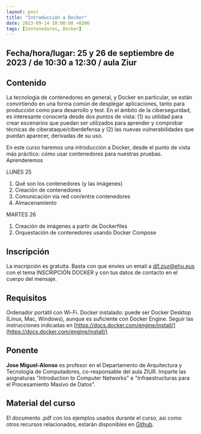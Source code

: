 ```yaml
---
layout: post
title: "Introducción a Docker"
date: 2023-09-14 10:00:08 +0200
tags: [Contenedores, Docker]
---
```

## Fecha/hora/lugar: 25 y 26 de septiembre de 2023 / de 10:30 a 12:30 / aula Ziur

## Contenido

La tecnología de contenedores en general, y Docker en particular, se están convirtiendo en una forma común de desplegar aplicaciones, tanto para producción como para desarrollo y test. En el ámbito de la ciberseguridad, es interesante conocerla desde dos puntos de vista: (1) su utilidad para crear escenarios que puedan ser utilizados para aprender y comprobar técnicas de ciberataque/ciberdefensa y (2) las nuevas vulnerabilidades que puedan aparecer, derivadas de su uso. 

En este curso haremos una introducción a Docker, desde el punto de vista más práctico: cómo usar contenedores para nuestras pruebas. Aprenderemos

LUNES 25

1. Qué son los contenedores (y las imágenes)
2. Creación de contenedores
3. Comunicación vía red con/entre contenedores
4. Almacenamiento

MARTES 26

1. Creación de imágenes a partir de Dockerfiles
2. Orquestación de contenedores usando Docker Compose

## Inscripción

La inscripción es gratuita. Basta con que envíes un email a [dif.ziur@ehu.eus](dif.ziur@ehu.eus) con el tema INSCRIPCIÓN DOCKER y con tus datos de contacto en el cuerpo del mensaje. 

## Requisitos

Ordenador portátil con Wi-Fi. Docker instalado: puede ser Docker Desktop (Linux, Mac, Windows), aunque es suficiente con Docker Engine. 
Seguir las instrucciones indicadas en [https://docs.docker.com/engine/install/](https://docs.docker.com/engine/install/)

## Ponente

**Jose Miguel-Alonso** es profesor en el Departamento de Arquitectura y Tecnología de Computadores, co-responsable del aula ZIUR. Imparte las asignaturas
"Introduction to Computer Networks" e "Infraestructuras para el Procesamiento Masivo de Datos". 

## Material del curso
El documento .pdf con los ejemplos usados durante el curso, así como otros recursos relacionados, estarán disponibles en [Github](https://github.com/acpmialj/introdocker). 
